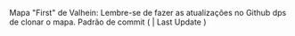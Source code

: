 Mapa "First" de Valhein:
Lembre-se de fazer as atualizações no Github dps de clonar o mapa.
Padrão de commit (<Ultimo jogador> | Last Update <Horario> <Data>)
